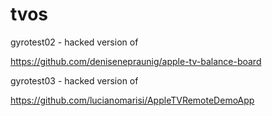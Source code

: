 # tvos

gyrotest02 - hacked version of

https://github.com/denisenepraunig/apple-tv-balance-board

gyrotest03 - hacked version of

https://github.com/lucianomarisi/AppleTVRemoteDemoApp

